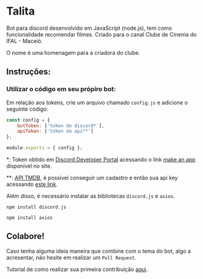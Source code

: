 # Talita

Bot para discord desenvolvido em JavaScript (node.js), tem como funcionalidade recomendar filmes. Criado para o canal Clube de Cinema do IFAL - Maceió. 

O nome é uma homenagem para a criadora do clube.

## Instruções:
### Utilizar o código em seu própiro bot:

Em relação aos tokens, crie um arquivo chamado ```config.js``` e adicione o seguinte código:
```JavaScript
const config = {
    botToken: ['token do discord*'],
    apiToken: ['token da api**'] 
};

module.exports = { config };
```
*: Token obtido em <a href="https://discord.com/developers/docs/intro">Discord Developer Portal</a> acessando o link <a href="https://discord.com/developers/applications">make an app</a> disponível no site.

**: <a href="https://www.themoviedb.org/documentation/api?language=pt-BR">API TMDB</a>, é possível conseguir um cadastro e então sua api key acessando <a href="https://www.themoviedb.org/settings/api">este link</a>.

Além disso, é necessário instalar as bibliotecas ```discord.js``` e ```axios```.

```
npm install discord.js
```
```
npm install axios
```

## Colabore!

Caso tenha alguma ideia maneira que combine com o tema do bot, algo a acresentar, não hesite em realizar um `Pull Request`.

Tutorial de como realizar sua primeira contribuição <a href="https://github.com/firstcontributions/first-contributions/blob/master/translations/README.pt_br.md">aqui</a>.